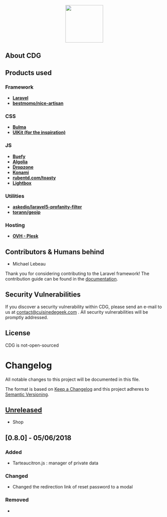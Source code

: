 <p align="center"><img src="https://cuisinedegeek.com/img/logoo_rond.png" height="120" ></p>


<!---
<p align="center">
<a href="https://travis-ci.org/laravel/framework"><img src="https://travis-ci.org/laravel/framework.svg" alt="Build Status"></a>
<a href="https://packagist.org/packages/laravel/framework"><img src="https://poser.pugx.org/laravel/framework/d/total.svg" alt="Total Downloads"></a>
<a href="https://packagist.org/packages/laravel/framework"><img src="https://poser.pugx.org/laravel/framework/v/stable.svg" alt="Latest Stable Version"></a>
<a href="https://packagist.org/packages/laravel/framework"><img src="https://poser.pugx.org/laravel/framework/license.svg" alt="License"></a>
</p>
-->

## About CDG




## Products used
<!---
We would like to extend our thanks to the following sponsors for helping fund on-going Laravel development. If you are interested in becoming a sponsor, please visit the Laravel [Patreon page](http://patreon.com/taylorotwell):
-->

### Framework 
- **[Laravel](https://laravel.com/)**
- **[bestmomo/nice-artisan](//)**
### CSS  
- **[Bulma](https://bulma.io/)**
- **[UIKit (for the inspiration) ](https://getuikit.com/docs/accordion)**
### JS  
- **[Buefy](https://buefy.github.io/#/documentation/tabs)**
- **[Algolia](//)**
- **[Dropzone](http://www.dropzonejs.com)**
- **[Konami](https://github.com/snaptortoise/konami-js)**
- **[rubentd.com/toasty](http://rubentd.com/toasty)**
- **[Lightbox](//)**
### Utilities
- **[askedio/laravel5-profanity-filter](https://github.com/Askedio/laravel-profanity-filter)**
- **[torann/geoip](//)**
### Hosting
- **[OVH - Plesk ](//)**


## Contributors & Humans behind

- Michael Lebeau



Thank you for considering contributing to the Laravel framework! The contribution guide can be found in the [ documentation](//).

## Security Vulnerabilities

If you discover a security vulnerability within CDG, please send an e-mail to us at contact@cuisinedegeek.com . All security vulnerabilities will be promptly addressed.

## License
CDG is not-open-sourced


# Changelog
All notable changes to this project will be documented in this file.

The format is based on [Keep a Changelog](http://keepachangelog.com/en/1.0.0/)
and this project adheres to [Semantic Versioning](http://semver.org/spec/v2.0.0.html).

## [Unreleased]
- Shop

## [0.8.0] - 05/06/2018
### Added
- Tarteaucitron.js : manager of private data

### Changed
- Changed the redirection link of reset password to a modal

### Removed
- 

[Unreleased]: https://github.com/olivierlacan/keep-a-changelog/compare/v1.0.0...HEAD
[1.0.0]: https://github.com/olivierlacan/keep-a-changelog/compare/v0.3.0...v1.0.0
[0.3.0]: https://github.com/olivierlacan/keep-a-changelog/compare/v0.2.0...v0.3.0
[0.2.0]: https://github.com/olivierlacan/keep-a-changelog/compare/v0.1.0...v0.2.0
[0.1.0]: https://github.com/olivierlacan/keep-a-changelog/compare/v0.0.8...v0.1.0
[0.0.8]: https://github.com/olivierlacan/keep-a-changelog/compare/v0.0.7...v0.0.8
[0.0.7]: https://github.com/olivierlacan/keep-a-changelog/compare/v0.0.6...v0.0.7
[0.0.6]: https://github.com/olivierlacan/keep-a-changelog/compare/v0.0.5...v0.0.6
[0.0.5]: https://github.com/olivierlacan/keep-a-changelog/compare/v0.0.4...v0.0.5
[0.0.4]: https://github.com/olivierlacan/keep-a-changelog/compare/v0.0.3...v0.0.4
[0.0.3]: https://github.com/olivierlacan/keep-a-changelog/compare/v0.0.2...v0.0.3
[0.0.2]: https://github.com/olivierlacan/keep-a-changelog/compare/v0.0.1...v0.0.2
